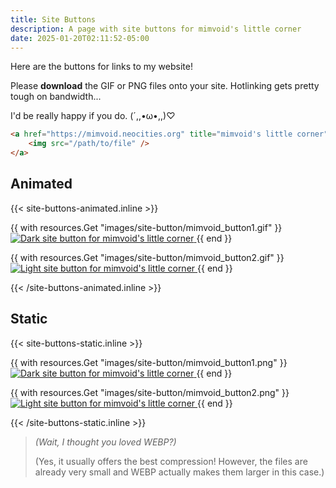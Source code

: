```yaml
---
title: Site Buttons
description: A page with site buttons for mimvoid's little corner
date: 2025-01-20T02:11:52-05:00
---
```


Here are the buttons for links to my website!

Please **download** the GIF or PNG files onto your site.
Hotlinking gets pretty tough on bandwidth...

I'd be really happy if you do. <span class="secondary">(´,,•ω•,,)♡</span>

```html
<a href="https://mimvoid.neocities.org" title="mimvoid's little corner">
    <img src="/path/to/file" />
</a>
```

## Animated

{{< site-buttons-animated.inline >}}

{{ with resources.Get "images/site-button/mimvoid_button1.gif" }}
<a href="{{ .RelPermalink }}"> 
    <img src="{{ .RelPermalink }}" alt="Dark site button for mimvoid's little corner" />
</a>
{{ end }}

{{ with resources.Get "images/site-button/mimvoid_button2.gif" }}
<a href="{{ .RelPermalink }}"> 
    <img src="{{ .RelPermalink }}" alt="Light site button for mimvoid's little corner" />
</a>
{{ end }}

{{< /site-buttons-animated.inline >}}

## Static

{{< site-buttons-static.inline >}}

{{ with resources.Get "images/site-button/mimvoid_button1.png" }}
<a href="{{ .RelPermalink }}"> 
    <img src="{{ .RelPermalink }}" alt="Dark site button for mimvoid's little corner" />
</a>
{{ end }}

{{ with resources.Get "images/site-button/mimvoid_button2.png" }}
<a href="{{ .RelPermalink }}"> 
    <img src="{{ .RelPermalink }}" alt="Light site button for mimvoid's little corner" />
</a>
{{ end }}

{{< /site-buttons-static.inline >}}

> *(Wait, I thought you loved WEBP?)*
>
> (Yes, it usually offers the best compression!
> However, the files are already very small and WEBP actually makes them larger in this case.)
